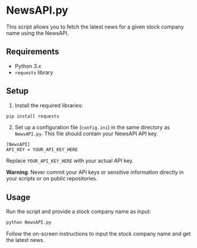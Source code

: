 
# NewsAPI.py

This script allows you to fetch the latest news for a given stock company name using the NewsAPI.

## Requirements

- Python 3.x
- `requests` library

## Setup

1. Install the required libraries:

```bash
pip install requests
```

2. Set up a configuration file (`config.ini`) in the same directory as `NewsAPI.py`. This file should contain your NewsAPI API key.

```
[NewsAPI]
API_KEY = YOUR_API_KEY_HERE
```

Replace `YOUR_API_KEY_HERE` with your actual API key.

**Warning**: Never commit your API keys or sensitive information directly in your scripts or on public repositories.

## Usage

Run the script and provide a stock company name as input:

```bash
python NewsAPI.py
```

Follow the on-screen instructions to input the stock company name and get the latest news.
